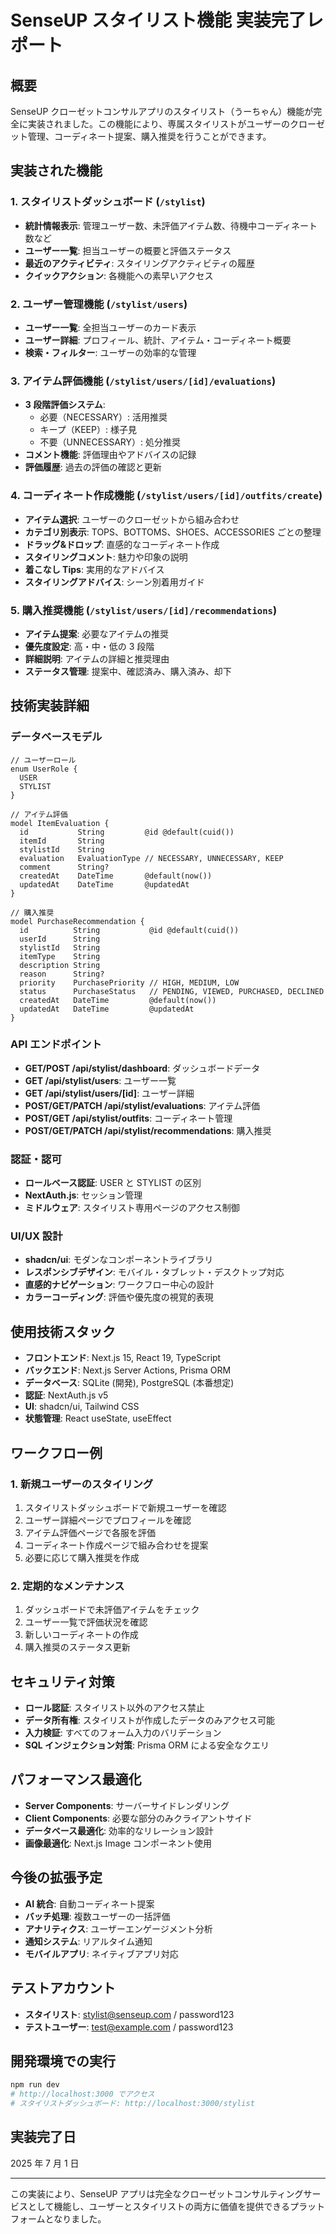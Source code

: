 # SenseUP スタイリスト機能 実装完了レポート

## 概要

SenseUP クローゼットコンサルアプリのスタイリスト（うーちゃん）機能が完全に実装されました。この機能により、専属スタイリストがユーザーのクローゼット管理、コーディネート提案、購入推奨を行うことができます。

## 実装された機能

### 1. スタイリストダッシュボード (`/stylist`)

- **統計情報表示**: 管理ユーザー数、未評価アイテム数、待機中コーディネート数など
- **ユーザー一覧**: 担当ユーザーの概要と評価ステータス
- **最近のアクティビティ**: スタイリングアクティビティの履歴
- **クイックアクション**: 各機能への素早いアクセス

### 2. ユーザー管理機能 (`/stylist/users`)

- **ユーザー一覧**: 全担当ユーザーのカード表示
- **ユーザー詳細**: プロフィール、統計、アイテム・コーディネート概要
- **検索・フィルター**: ユーザーの効率的な管理

### 3. アイテム評価機能 (`/stylist/users/[id]/evaluations`)

- **3 段階評価システム**:
  - 必要（NECESSARY）: 活用推奨
  - キープ（KEEP）: 様子見
  - 不要（UNNECESSARY）: 処分推奨
- **コメント機能**: 評価理由やアドバイスの記録
- **評価履歴**: 過去の評価の確認と更新

### 4. コーディネート作成機能 (`/stylist/users/[id]/outfits/create`)

- **アイテム選択**: ユーザーのクローゼットから組み合わせ
- **カテゴリ別表示**: TOPS、BOTTOMS、SHOES、ACCESSORIES ごとの整理
- **ドラッグ&ドロップ**: 直感的なコーディネート作成
- **スタイリングコメント**: 魅力や印象の説明
- **着こなし Tips**: 実用的なアドバイス
- **スタイリングアドバイス**: シーン別着用ガイド

### 5. 購入推奨機能 (`/stylist/users/[id]/recommendations`)

- **アイテム提案**: 必要なアイテムの推奨
- **優先度設定**: 高・中・低の 3 段階
- **詳細説明**: アイテムの詳細と推奨理由
- **ステータス管理**: 提案中、確認済み、購入済み、却下

## 技術実装詳細

### データベースモデル

```prisma
// ユーザーロール
enum UserRole {
  USER
  STYLIST
}

// アイテム評価
model ItemEvaluation {
  id           String         @id @default(cuid())
  itemId       String
  stylistId    String
  evaluation   EvaluationType // NECESSARY, UNNECESSARY, KEEP
  comment      String?
  createdAt    DateTime       @default(now())
  updatedAt    DateTime       @updatedAt
}

// 購入推奨
model PurchaseRecommendation {
  id          String           @id @default(cuid())
  userId      String
  stylistId   String
  itemType    String
  description String
  reason      String?
  priority    PurchasePriority // HIGH, MEDIUM, LOW
  status      PurchaseStatus   // PENDING, VIEWED, PURCHASED, DECLINED
  createdAt   DateTime         @default(now())
  updatedAt   DateTime         @updatedAt
}
```

### API エンドポイント

- **GET/POST /api/stylist/dashboard**: ダッシュボードデータ
- **GET /api/stylist/users**: ユーザー一覧
- **GET /api/stylist/users/[id]**: ユーザー詳細
- **POST/GET/PATCH /api/stylist/evaluations**: アイテム評価
- **POST/GET /api/stylist/outfits**: コーディネート管理
- **POST/GET/PATCH /api/stylist/recommendations**: 購入推奨

### 認証・認可

- **ロールベース認証**: USER と STYLIST の区別
- **NextAuth.js**: セッション管理
- **ミドルウェア**: スタイリスト専用ページのアクセス制御

### UI/UX 設計

- **shadcn/ui**: モダンなコンポーネントライブラリ
- **レスポンシブデザイン**: モバイル・タブレット・デスクトップ対応
- **直感的ナビゲーション**: ワークフロー中心の設計
- **カラーコーディング**: 評価や優先度の視覚的表現

## 使用技術スタック

- **フロントエンド**: Next.js 15, React 19, TypeScript
- **バックエンド**: Next.js Server Actions, Prisma ORM
- **データベース**: SQLite (開発), PostgreSQL (本番想定)
- **認証**: NextAuth.js v5
- **UI**: shadcn/ui, Tailwind CSS
- **状態管理**: React useState, useEffect

## ワークフロー例

### 1. 新規ユーザーのスタイリング

1. スタイリストダッシュボードで新規ユーザーを確認
2. ユーザー詳細ページでプロフィールを確認
3. アイテム評価ページで各服を評価
4. コーディネート作成ページで組み合わせを提案
5. 必要に応じて購入推奨を作成

### 2. 定期的なメンテナンス

1. ダッシュボードで未評価アイテムをチェック
2. ユーザー一覧で評価状況を確認
3. 新しいコーディネートの作成
4. 購入推奨のステータス更新

## セキュリティ対策

- **ロール認証**: スタイリスト以外のアクセス禁止
- **データ所有権**: スタイリストが作成したデータのみアクセス可能
- **入力検証**: すべてのフォーム入力のバリデーション
- **SQL インジェクション対策**: Prisma ORM による安全なクエリ

## パフォーマンス最適化

- **Server Components**: サーバーサイドレンダリング
- **Client Components**: 必要な部分のみクライアントサイド
- **データベース最適化**: 効率的なリレーション設計
- **画像最適化**: Next.js Image コンポーネント使用

## 今後の拡張予定

- **AI 統合**: 自動コーディネート提案
- **バッチ処理**: 複数ユーザーの一括評価
- **アナリティクス**: ユーザーエンゲージメント分析
- **通知システム**: リアルタイム通知
- **モバイルアプリ**: ネイティブアプリ対応

## テストアカウント

- **スタイリスト**: stylist@senseup.com / password123
- **テストユーザー**: test@example.com / password123

## 開発環境での実行

```bash
npm run dev
# http://localhost:3000 でアクセス
# スタイリストダッシュボード: http://localhost:3000/stylist
```

## 実装完了日

2025 年 7 月 1 日

---

この実装により、SenseUP アプリは完全なクローゼットコンサルティングサービスとして機能し、ユーザーとスタイリストの両方に価値を提供できるプラットフォームとなりました。
